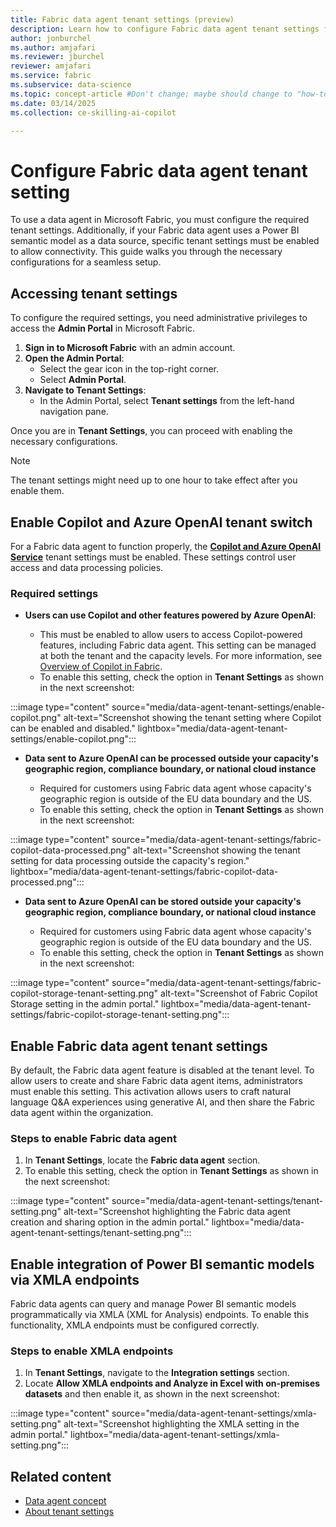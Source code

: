 ```yaml
---
title: Fabric data agent tenant settings (preview)
description: Learn how to configure Fabric data agent tenant settings for Power BI Semantic Models.
author: jonburchel
ms.author: amjafari
ms.reviewer: jburchel
reviewer: amjafari
ms.service: fabric
ms.subservice: data-science
ms.topic: concept-article #Don't change; maybe should change to "how-to".
ms.date: 03/14/2025
ms.collection: ce-skilling-ai-copilot

---
```


# Configure Fabric data agent tenant setting

To use a data agent in Microsoft Fabric, you must configure the required tenant settings. Additionally, if your Fabric data agent uses a Power BI semantic model as a data source, specific tenant settings must be enabled to allow connectivity. This guide walks you through the necessary configurations for a seamless setup.

## Accessing tenant settings

To configure the required settings, you need administrative privileges to access the **Admin Portal** in Microsoft Fabric.

1. **Sign in to Microsoft Fabric** with an admin account.
2. **Open the Admin Portal**:
   - Select the gear icon in the top-right corner.
   - Select **Admin Portal**.
3. **Navigate to Tenant Settings**:
   - In the Admin Portal, select **Tenant settings** from the left-hand navigation pane.

Once you are in **Tenant Settings**, you can proceed with enabling the necessary configurations.

> [!NOTE]
> The tenant settings might need up to one hour to take effect after you enable them.

## Enable Copilot and Azure OpenAI tenant switch

For a Fabric data agent to function properly, the [**Copilot and Azure OpenAI Service**](../admin/service-admin-portal-copilot.md#users-can-use-copilot-and-other-features-powered-by-azure-openai) tenant settings must be enabled. These settings control user access and data processing policies.

### Required settings

- **Users can use Copilot and other features powered by Azure OpenAI**:

  - This must be enabled to allow users to access Copilot-powered features, including Fabric data agent. This setting can be managed at both the tenant and the capacity levels. For more information, see [Overview of Copilot in Fabric](../fundamentals/copilot-fabric-overview.md).
  - To enable this setting, check the option in **Tenant Settings** as shown in the next screenshot:

:::image type="content" source="media/data-agent-tenant-settings/enable-copilot.png" alt-text="Screenshot showing the tenant setting where Copilot can be enabled and disabled." lightbox="media/data-agent-tenant-settings/enable-copilot.png":::

- **Data sent to Azure OpenAI can be processed outside your capacity's geographic region, compliance boundary, or national cloud instance**

  - Required for customers using Fabric data agent whose capacity's geographic region is outside of the EU data boundary and the US.
  - To enable this setting, check the option in **Tenant Settings** as shown in the next screenshot:

:::image type="content" source="media/data-agent-tenant-settings/fabric-copilot-data-processed.png" alt-text="Screenshot showing the tenant setting for data processing outside the capacity's region." lightbox="media/data-agent-tenant-settings/fabric-copilot-data-processed.png":::

- **Data sent to Azure OpenAI can be stored outside your capacity's geographic region, compliance boundary, or national cloud instance**

  - Required for customers using Fabric data agent whose capacity's geographic region is outside of the EU data boundary and the US.
  - To enable this setting, check the option in **Tenant Settings** as shown in the next screenshot:

:::image type="content" source="media/data-agent-tenant-settings/fabric-copilot-storage-tenant-setting.png" alt-text="Screenshot of Fabric Copilot Storage setting in the admin portal." lightbox="media/data-agent-tenant-settings/fabric-copilot-storage-tenant-setting.png":::

## Enable Fabric data agent tenant settings

By default, the Fabric data agent feature is disabled at the tenant level. To allow users to create and share Fabric data agent items, administrators must enable this setting. This activation allows users to craft natural language Q&A experiences using generative AI, and then share the Fabric data agent within the organization.

### Steps to enable Fabric data agent

1. In **Tenant Settings**, locate the **Fabric data agent** section.
2. To enable this setting, check the option in **Tenant Settings** as shown in the next screenshot:

:::image type="content" source="media/data-agent-tenant-settings/tenant-setting.png" alt-text="Screenshot highlighting the Fabric data agent creation and sharing option in the admin portal." lightbox="media/data-agent-tenant-settings/tenant-setting.png":::

## Enable integration of Power BI semantic models via XMLA endpoints

Fabric data agents can query and manage Power BI semantic models programmatically via XMLA (XML for Analysis) endpoints. To enable this functionality, XMLA endpoints must be configured correctly.

### Steps to enable XMLA endpoints

1. In **Tenant Settings**, navigate to the **Integration settings** section.
2. Locate **Allow XMLA endpoints and Analyze in Excel with on-premises datasets** and then enable it, as shown in the next screenshot:

:::image type="content" source="media/data-agent-tenant-settings/xmla-setting.png" alt-text="Screenshot highlighting the XMLA setting in the admin portal." lightbox="media/data-agent-tenant-settings/xmla-setting.png":::

## Related content

- [Data agent concept](concept-data-agent.md)
- [About tenant settings](../admin/about-tenant-settings.md)